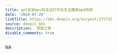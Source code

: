 ```yaml
---
title: apt安装mpv后无法打开也无法播放mp4视频
date: '2024-07-29'
linkTitle: https://bbs.deepin.org/en/post/275735
source: deepin_bbs
description:  深度之家 
disable_comments: true
---
```

NA
